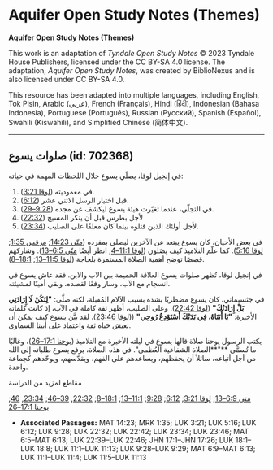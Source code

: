 # Aquifer Open Study Notes (Themes)

**Aquifer Open Study Notes (Themes)**

This work is an adaptation of *Tyndale Open Study Notes* © 2023 Tyndale House Publishers, licensed under the CC BY\-SA 4\.0 license. The adaptation, *Aquifer Open Study Notes*, was created by BiblioNexus and is also licensed under CC BY\-SA 4\.0\.

This resource has been adapted into multiple languages, including English, Tok Pisin, Arabic (عربي), French (Français), Hindi (हिंदी), Indonesian (Bahasa Indonesia), Portuguese (Português), Russian (Русский), Spanish (Español), Swahili (Kiswahili), and Simplified Chinese (简体中文).



--------------------------------

## صلوات يسوع (id: 702368)

في إنجيل لوقا، يصلّي يسوع خلال اللحظات المهمة في حياته:

1. في معموديته ([لوقا 3:21](https://ref.ly/Luke3:21)).
2. قبل اختيار الرسل الاثني عشر ([6:12](https://ref.ly/Luke6:12)).
3. في التجلّي، عندما تغيّرت هيئة يسوع ليكشف عن مجده ([9:28–29](https://ref.ly/Luke9:28-Luke9:29)).
4. لأجل بطرس قبل أن ينكر المسيح ([22:32](https://ref.ly/Luke22:32))
5. لأجل أولئك الذين قتلوه بينما كان معلقًا على الصليب ([23:34](https://ref.ly/Luke23:34)).

في بعض الأحيان، كان يسوع يبتعد عن الآخرين ليصلي بمفرده ([متّى 14:23](https://ref.ly/Matt14:23); [مرقس 1:35](https://ref.ly/Mark1:35); [لوقا 5:16](https://ref.ly/Luke5:16)). كما علّم التلاميذ كيف يصّلون ([لوقا 11:1–4](https://ref.ly/Luke11:1-Luke11:4); انظر أيضًا [متّى 6:5–13](https://ref.ly/Matt6:5-Matt6:13)). وشاركهم قصصًا توضح أهمية الصلاة المستمرة بلجاجة ([لوقا 11:5–13](https://ref.ly/Luke11:5-Luke11:13); [18:1–8](https://ref.ly/Luke18:1-Luke18:8)).

في إنجيل لوقا، تُظهر صلوات يسوع العلاقة الحميمة بين الآب والابن. فقد عاش يسوع في انسجام مع الآب، وسار وفقًا لقصده، وبقي أمينًا لمشيئته.

في جثسيماني، كان يسوع مضطربًا بشدة بسبب الآلام المُقبلة، لكنه صلَّى: **"**لِتَكُنْ لَا إِرَادَتِي بَلْ إِرَادَتُكَ**"** ([لوقا 22:42](https://ref.ly/Luke22:42)). وعلى الصليب، أظهر ثقة كاملة في الآب، إذ كانت كلماته الأخيرة: **"**يَا أَبَتَاهُ، فِي يَدَيْكَ أَسْتَوْدِعُ رُوحِي**"** (([لوقا 23:46](https://ref.ly/Luke23:46)). لقد بيَّن يسوع كيف يمكن أن نعيش حياة ثقة واعتماد على أبينا السماوي.

يكتب الرسول يوحنا صلاة قالها يسوع في ليلته الأخيرة مع التلاميذ ([يوحنا 17:1–26](https://ref.ly/John17:1-John17:26))، وغالبًا ما تُسمَّى **"**الصلاة الشفاعية العُظمى". في هذه الصلاة، يرفع يسوع طلباته إلى الله من أجل أتباعه، سائلاً أن يحفظهم، ويساعدهم على الفهم، ويقدّسهم، ويوحّدهم كجماعة واحدة.

مقاطع لمزيد من الدراسة

[متى 6:9–13](https://ref.ly/Matt6:9-Matt6:13); [لوقا 3:21](https://ref.ly/Luke3:21); [6:12](https://ref.ly/Luke6:12); [9:28](https://ref.ly/Luke9:28); [11:1–13](https://ref.ly/Luke11:1-Luke11:13); [18:1–8](https://ref.ly/Luke18:1-Luke18:8); [22:32](https://ref.ly/Luke22:32), [39–46](https://ref.ly/Luke22:39-Luke22:46); [23:34](https://ref.ly/Luke23:34), [46](https://ref.ly/Luke23:46); [يوحنا 17:1–26](https://ref.ly/John17:1-John17:26)

* **Associated Passages:** MAT 14:23; MRK 1:35; LUK 3:21; LUK 5:16; LUK 6:12; LUK 9:28; LUK 22:32; LUK 22:42; LUK 23:34; LUK 23:46; MAT 6:5–MAT 6:13; LUK 22:39–LUK 22:46; JHN 17:1–JHN 17:26; LUK 18:1–LUK 18:8; LUK 11:1–LUK 11:13; LUK 9:28–LUK 9:29; MAT 6:9–MAT 6:13; LUK 11:1–LUK 11:4; LUK 11:5–LUK 11:13

